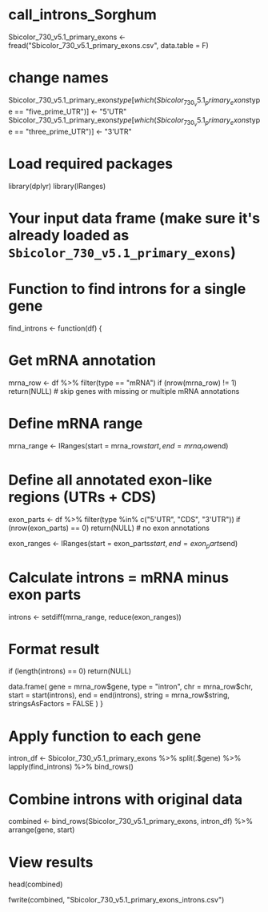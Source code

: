 # call_introns_Sorghum

Sbicolor_730_v5.1_primary_exons <- fread("Sbicolor_730_v5.1_primary_exons.csv", data.table = F)
# change names
Sbicolor_730_v5.1_primary_exons$type[which(Sbicolor_730_v5.1_primary_exons$type == "five_prime_UTR")] <- "5'UTR"
Sbicolor_730_v5.1_primary_exons$type[which(Sbicolor_730_v5.1_primary_exons$type == "three_prime_UTR")] <- "3'UTR"


# Load required packages
library(dplyr)
library(IRanges)

# Your input data frame (make sure it's already loaded as `Sbicolor_730_v5.1_primary_exons`)

# Function to find introns for a single gene
find_introns <- function(df) {
  # Get mRNA annotation
  mrna_row <- df %>% filter(type == "mRNA")
  if (nrow(mrna_row) != 1) return(NULL)  # skip genes with missing or multiple mRNA annotations
  
  # Define mRNA range
  mrna_range <- IRanges(start = mrna_row$start, end = mrna_row$end)
  
  # Define all annotated exon-like regions (UTRs + CDS)
  exon_parts <- df %>% filter(type %in% c("5'UTR", "CDS", "3'UTR"))
  if (nrow(exon_parts) == 0) return(NULL)  # no exon annotations
  
  exon_ranges <- IRanges(start = exon_parts$start, end = exon_parts$end)
  
  # Calculate introns = mRNA minus exon parts
  introns <- setdiff(mrna_range, reduce(exon_ranges))
  
  # Format result
  if (length(introns) == 0) return(NULL)
  
  data.frame(
    gene = mrna_row$gene,
    type = "intron",
    chr = mrna_row$chr,
    start = start(introns),
    end = end(introns),
    string = mrna_row$string,
    stringsAsFactors = FALSE
  )
}

# Apply function to each gene
intron_df <- Sbicolor_730_v5.1_primary_exons %>%
  split(.$gene) %>%
  lapply(find_introns) %>%
  bind_rows()

# Combine introns with original data
combined <- bind_rows(Sbicolor_730_v5.1_primary_exons, intron_df) %>%
  arrange(gene, start)

# View results
head(combined)

fwrite(combined, "Sbicolor_730_v5.1_primary_exons_introns.csv")
